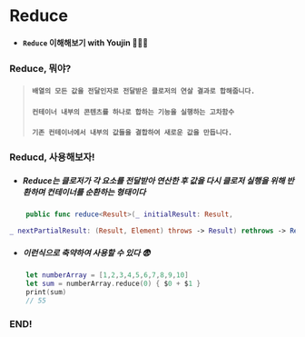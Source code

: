 # **Reduce**

- #### ```Reduce``` 이해해보기 with Youjin 👩🏻‍💻

### Reduce, 뭐야?

> #### ```배열의 모든 값을 전달인자로 전달받은 클로저의 연살 결과로 합해줍니다.```
> #### ```컨테이너 내부의 콘텐츠를 하나로 합하는 기능을 실행하는 고차함수```
> #### ```기존 컨테이너에서 내부의 값들을 결합하여 새로운 값을 만듭니다.```
### Reducd, 사용해보자!
- ##### Reduce는 클로저가 각 요소를 전달받아 연산한 후 값을 다시 클로저 실행을 위해 반환하며 컨테이너를 순환하는 형태이다
```swift
    public func reduce<Result>(_ initialResult: Result, 

_ nextPartialResult: (Result, Element) throws -> Result) rethrows -> Result
```
- ##### 이런식으로 축약하여 사용할 수 있다 😨
```swift
    let numberArray = [1,2,3,4,5,6,7,8,9,10]
    let sum = numberArray.reduce(0) { $0 + $1 }
    print(sum)
    // 55
```

### END!
